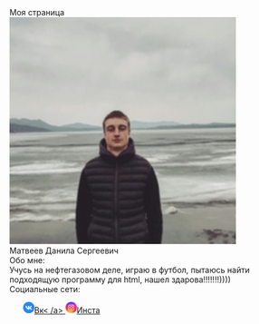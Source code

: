 <!DOCTYPE html>
<html lang="ru">
<head>
    <meta charset="UTF-8">
    <meta http-equiv="X-UA-совместимый" content="IE=edge">
    <meta name="viewport" content="width=device-width, initial-scale=1.0">
    <title>Страничка</title>
    <base target="_blank">
</head>
<body background="#080808">
    <div class="контейнер" >    
        <div class="wrapper" >
            <div class="header" >
                <span class="title">Моя страница</span>
            </div>
            <div class="photo">
                <img src="./img/1.jpg" class="photo__me" width="400px">
            </div>
            <div class="name">
                <span class="name__text">Матвеев Данила Сергеевич</span>
            </div>
            <div class="about_me">
                <span class="about_me_again">Обо мне:</span>
                <div class="text">
 Учусь на нефтегазовом деле, играю в футбол, пытаюсь найти подходящую программу для html, 
 нашел здарова!!!!!!!))))
                </div>
            </div>
            <div class="social">
                <span class="social_network">Социальные сети:</span>
                <ul>
                    <a href="https://vk.com/idroom8929"><img src="./img/VK.png" class="network"width= "20px">Вк< /a>
                    <a href="https://www.instagram.com/_m_dandy_s_/"><img src="./img/Instagram.png" class="network" width="20px">Инста</a>
                </ul>
            </div>
        </div> 
    </div>   
</body>
</html>
